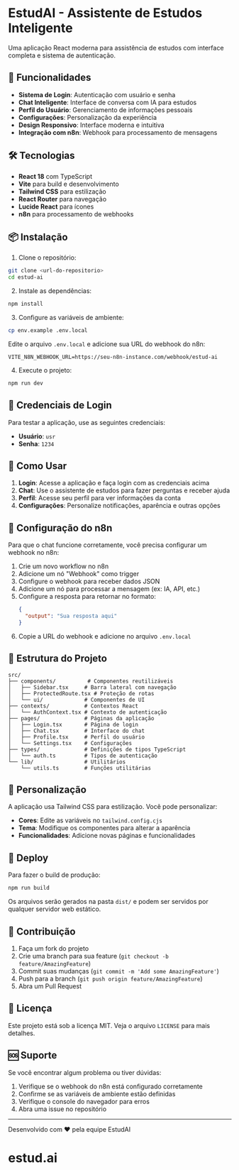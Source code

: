 # EstudAI - Assistente de Estudos Inteligente

Uma aplicação React moderna para assistência de estudos com interface completa e sistema de autenticação.

## 🚀 Funcionalidades

- **Sistema de Login**: Autenticação com usuário e senha
- **Chat Inteligente**: Interface de conversa com IA para estudos
- **Perfil do Usuário**: Gerenciamento de informações pessoais
- **Configurações**: Personalização da experiência
- **Design Responsivo**: Interface moderna e intuitiva
- **Integração com n8n**: Webhook para processamento de mensagens

## 🛠️ Tecnologias

- **React 18** com TypeScript
- **Vite** para build e desenvolvimento
- **Tailwind CSS** para estilização
- **React Router** para navegação
- **Lucide React** para ícones
- **n8n** para processamento de webhooks

## 📦 Instalação

1. Clone o repositório:
```bash
git clone <url-do-repositorio>
cd estud-ai
```

2. Instale as dependências:
```bash
npm install
```

3. Configure as variáveis de ambiente:
```bash
cp env.example .env.local
```

Edite o arquivo `.env.local` e adicione sua URL do webhook do n8n:
```
VITE_N8N_WEBHOOK_URL=https://seu-n8n-instance.com/webhook/estud-ai
```

4. Execute o projeto:
```bash
npm run dev
```

## 🔐 Credenciais de Login

Para testar a aplicação, use as seguintes credenciais:

- **Usuário**: `usr`
- **Senha**: `1234`

## 🎯 Como Usar

1. **Login**: Acesse a aplicação e faça login com as credenciais acima
2. **Chat**: Use o assistente de estudos para fazer perguntas e receber ajuda
3. **Perfil**: Acesse seu perfil para ver informações da conta
4. **Configurações**: Personalize notificações, aparência e outras opções

## 🔧 Configuração do n8n

Para que o chat funcione corretamente, você precisa configurar um webhook no n8n:

1. Crie um novo workflow no n8n
2. Adicione um nó "Webhook" como trigger
3. Configure o webhook para receber dados JSON
4. Adicione um nó para processar a mensagem (ex: IA, API, etc.)
5. Configure a resposta para retornar no formato:
   ```json
   {
     "output": "Sua resposta aqui"
   }
   ```
6. Copie a URL do webhook e adicione no arquivo `.env.local`

## 📁 Estrutura do Projeto

```
src/
├── components/          # Componentes reutilizáveis
│   ├── Sidebar.tsx     # Barra lateral com navegação
│   ├── ProtectedRoute.tsx # Proteção de rotas
│   └── ui/             # Componentes de UI
├── contexts/           # Contextos React
│   └── AuthContext.tsx # Contexto de autenticação
├── pages/              # Páginas da aplicação
│   ├── Login.tsx       # Página de login
│   ├── Chat.tsx        # Interface do chat
│   ├── Profile.tsx     # Perfil do usuário
│   └── Settings.tsx    # Configurações
├── types/              # Definições de tipos TypeScript
│   └── auth.ts         # Tipos de autenticação
└── lib/                # Utilitários
    └── utils.ts        # Funções utilitárias
```

## 🎨 Personalização

A aplicação usa Tailwind CSS para estilização. Você pode personalizar:

- **Cores**: Edite as variáveis no `tailwind.config.cjs`
- **Tema**: Modifique os componentes para alterar a aparência
- **Funcionalidades**: Adicione novas páginas e funcionalidades

## 🚀 Deploy

Para fazer o build de produção:

```bash
npm run build
```

Os arquivos serão gerados na pasta `dist/` e podem ser servidos por qualquer servidor web estático.

## 🤝 Contribuição

1. Faça um fork do projeto
2. Crie uma branch para sua feature (`git checkout -b feature/AmazingFeature`)
3. Commit suas mudanças (`git commit -m 'Add some AmazingFeature'`)
4. Push para a branch (`git push origin feature/AmazingFeature`)
5. Abra um Pull Request

## 📄 Licença

Este projeto está sob a licença MIT. Veja o arquivo `LICENSE` para mais detalhes.

## 🆘 Suporte

Se você encontrar algum problema ou tiver dúvidas:

1. Verifique se o webhook do n8n está configurado corretamente
2. Confirme se as variáveis de ambiente estão definidas
3. Verifique o console do navegador para erros
4. Abra uma issue no repositório

---

Desenvolvido com ❤️ pela equipe EstudAI
# estud.ai
